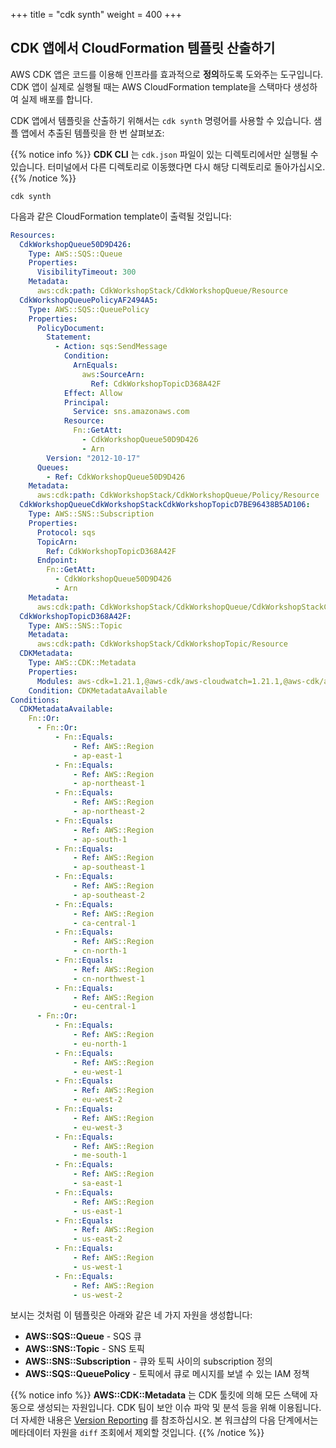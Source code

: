 +++
title = "cdk synth"
weight = 400
+++

## CDK 앱에서 CloudFormation 템플릿 산출하기


AWS CDK 앱은 코드를 이용해 인프라를 효과적으로 **정의**하도록 도와주는 도구입니다. CDK 앱이 실제로 실행될 때는 AWS CloudFormation template을 스택마다 생성하여 실제 배포를 합니다.

CDK 앱에서 템플릿을 산출하기 위해서는 `cdk synth` 명령어를 사용할 수 있습니다.
샘플 앱에서 추출된 템플릿을 한 번 살펴보죠:

{{% notice info %}} 
**CDK CLI** 는 `cdk.json` 파일이 있는 디렉토리에서만 실행될 수 있습니다. 터미널에서 다른 디렉토리로 이동했다면 다시 해당 디렉토리로 돌아가십시오.
{{% /notice %}}

```
cdk synth
```

다음과 같은 CloudFormation template이 출력될 것입니다:

```yaml
Resources:
  CdkWorkshopQueue50D9D426:
    Type: AWS::SQS::Queue
    Properties:
      VisibilityTimeout: 300
    Metadata:
      aws:cdk:path: CdkWorkshopStack/CdkWorkshopQueue/Resource
  CdkWorkshopQueuePolicyAF2494A5:
    Type: AWS::SQS::QueuePolicy
    Properties:
      PolicyDocument:
        Statement:
          - Action: sqs:SendMessage
            Condition:
              ArnEquals:
                aws:SourceArn:
                  Ref: CdkWorkshopTopicD368A42F
            Effect: Allow
            Principal:
              Service: sns.amazonaws.com
            Resource:
              Fn::GetAtt:
                - CdkWorkshopQueue50D9D426
                - Arn
        Version: "2012-10-17"
      Queues:
        - Ref: CdkWorkshopQueue50D9D426
    Metadata:
      aws:cdk:path: CdkWorkshopStack/CdkWorkshopQueue/Policy/Resource
  CdkWorkshopQueueCdkWorkshopStackCdkWorkshopTopicD7BE96438B5AD106:
    Type: AWS::SNS::Subscription
    Properties:
      Protocol: sqs
      TopicArn:
        Ref: CdkWorkshopTopicD368A42F
      Endpoint:
        Fn::GetAtt:
          - CdkWorkshopQueue50D9D426
          - Arn
    Metadata:
      aws:cdk:path: CdkWorkshopStack/CdkWorkshopQueue/CdkWorkshopStackCdkWorkshopTopicD7BE9643/Resource
  CdkWorkshopTopicD368A42F:
    Type: AWS::SNS::Topic
    Metadata:
      aws:cdk:path: CdkWorkshopStack/CdkWorkshopTopic/Resource
  CDKMetadata:
    Type: AWS::CDK::Metadata
    Properties:
      Modules: aws-cdk=1.21.1,@aws-cdk/aws-cloudwatch=1.21.1,@aws-cdk/aws-iam=1.21.1,@aws-cdk/aws-kms=1.21.1,@aws-cdk/aws-sns=1.21.1,@aws-cdk/aws-sns-subscriptions=1.21.1,@aws-cdk/aws-sqs=1.21.1,@aws-cdk/core=1.21.1,@aws-cdk/cx-api=1.21.1,@aws-cdk/region-info=1.21.1,jsii-runtime=node.js/v13.6.0
    Condition: CDKMetadataAvailable
Conditions:
  CDKMetadataAvailable:
    Fn::Or:
      - Fn::Or:
          - Fn::Equals:
              - Ref: AWS::Region
              - ap-east-1
          - Fn::Equals:
              - Ref: AWS::Region
              - ap-northeast-1
          - Fn::Equals:
              - Ref: AWS::Region
              - ap-northeast-2
          - Fn::Equals:
              - Ref: AWS::Region
              - ap-south-1
          - Fn::Equals:
              - Ref: AWS::Region
              - ap-southeast-1
          - Fn::Equals:
              - Ref: AWS::Region
              - ap-southeast-2
          - Fn::Equals:
              - Ref: AWS::Region
              - ca-central-1
          - Fn::Equals:
              - Ref: AWS::Region
              - cn-north-1
          - Fn::Equals:
              - Ref: AWS::Region
              - cn-northwest-1
          - Fn::Equals:
              - Ref: AWS::Region
              - eu-central-1
      - Fn::Or:
          - Fn::Equals:
              - Ref: AWS::Region
              - eu-north-1
          - Fn::Equals:
              - Ref: AWS::Region
              - eu-west-1
          - Fn::Equals:
              - Ref: AWS::Region
              - eu-west-2
          - Fn::Equals:
              - Ref: AWS::Region
              - eu-west-3
          - Fn::Equals:
              - Ref: AWS::Region
              - me-south-1
          - Fn::Equals:
              - Ref: AWS::Region
              - sa-east-1
          - Fn::Equals:
              - Ref: AWS::Region
              - us-east-1
          - Fn::Equals:
              - Ref: AWS::Region
              - us-east-2
          - Fn::Equals:
              - Ref: AWS::Region
              - us-west-1
          - Fn::Equals:
              - Ref: AWS::Region
              - us-west-2
```

보시는 것처럼 이 템플릿은 아래와 같은 네 가지 자원을 생성합니다:

- **AWS::SQS::Queue** - SQS 큐
- **AWS::SNS::Topic** - SNS 토픽
- **AWS::SNS::Subscription** - 큐와 토픽 사이의 subscription 정의
- **AWS::SQS::QueuePolicy** - 토픽에서 큐로 메시지를 보낼 수 있는 IAM 정책

{{% notice info %}} 
**AWS::CDK::Metadata** 는 CDK 툴킷에 의해 모든 스택에 자동으로 생성되는 자원입니다.
CDK 팀이 보안 이슈 파악 및 분석 등을 위해 이용됩니다. 더 자세한 내용은 [Version Reporting](https://docs.aws.amazon.com/cdk/latest/guide/tools.html) 를 참조하십시오.
본 워크샵의 다음 단계에서는 메타데이터 자원을 `diff` 조회에서 제외할 것입니다.
{{% /notice %}}

